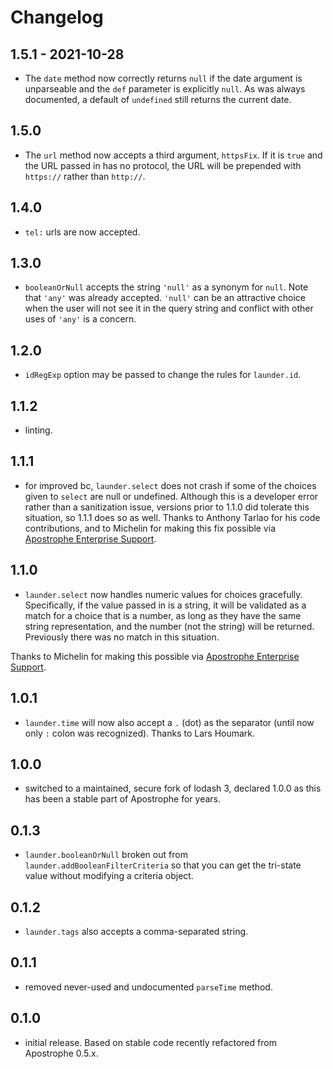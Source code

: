 # Changelog

## 1.5.1 - 2021-10-28

* The `date` method now correctly returns `null` if the date argument is unparseable and the `def` parameter is explicitly `null`. As was always documented, a default of `undefined` still returns the current date.

## 1.5.0

* The `url` method now accepts a third argument, `httpsFix`. If it is `true` and the URL passed in has no protocol, the URL will be prepended with `https://` rather than `http://`.

## 1.4.0

* `tel:` urls are now accepted.

## 1.3.0

* `booleanOrNull` accepts the string `'null'` as a synonym for `null`. Note that `'any'` was already accepted. `'null'` can be an attractive choice when the user will not see it in the query string and conflict with other uses of `'any'` is a concern.

## 1.2.0

* `idRegExp` option may be passed to change the rules for `launder.id`.

## 1.1.2

* linting.

## 1.1.1

* for improved bc, `launder.select` does not crash if some of the choices given to `select` are null or undefined. Although this is a developer error rather than a sanitization issue, versions prior to 1.1.0 did tolerate this situation, so 1.1.1 does so as well. Thanks to Anthony Tarlao for his code contributions, and to Michelin for making this fix possible via [Apostrophe Enterprise Support](https://apostrophecms.com/support/enterprise-support).

## 1.1.0

* `launder.select` now handles numeric values for choices gracefully. Specifically, if the value passed in is a string, it will be validated as a match for a choice that is a number, as long as they have the same string representation, and the number (not the string) will be returned. Previously there was no match in this situation.

Thanks to Michelin for making this possible via [Apostrophe Enterprise Support](https://apostrophecms.com/support/enterprise-support).

## 1.0.1

* `launder.time` will now also accept a `.` (dot) as the separator (until now only `:` colon was recognized). Thanks to Lars Houmark.

## 1.0.0

* switched to a maintained, secure fork of lodash 3, declared 1.0.0 as this has been a stable part of Apostrophe for years.

## 0.1.3

* `launder.booleanOrNull` broken out from `launder.addBooleanFilterCriteria` so that you can get the tri-state value without modifying a criteria object.

## 0.1.2

* `launder.tags` also accepts a comma-separated string.

## 0.1.1

* removed never-used and undocumented `parseTime` method.

## 0.1.0

* initial release. Based on stable code recently refactored from Apostrophe 0.5.x.
